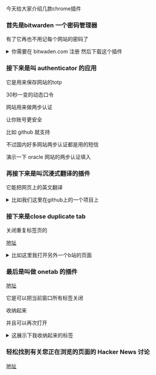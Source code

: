 今天给大家介绍几款chrome插件

### 首先是bitwarden 一个密码管理器 

有了它再也不用记每个网站的密码了

<details>
<summary> 你需要在 bitwaden.com 注册 然后下载这个插件</summary>


来到豆瓣 我已经存有豆瓣密码

bitwaden图标上显示一个1

它没有识别到豆瓣的密码输入

需要我们点一下

有的网站它是能识别到密码输入并且自动填写

它不光能代填密码 也能支持passkey

passkey是一种无需密码的登录方法

简单来说是一把私钥

比如这里github就支持passkey登录

可以看到非常方便 一下就登录了

When a domain is in the Excluded Domains list, Bitwarden browser extensions also won't issue passkey prompts.
当域名位于排除域列表中时，Bitwarden 浏览器扩展也不会发出密码提示。

To configure excluded domains, open the  Settings tab, then Notifications and select the Excluded Domains option:
要配置排除域，请打开设置选项卡，然后打开通知并选择排除域选项

</details>

### 接下来是叫 authenticator 的应用

它是用来保存网站的totp

30秒一变的动态口令

网站用来做两步认证

让你账号更安全

比如 github 就支持

不过国内好多网站两步认证都是用的短信

演示一下 oracle 网站的两步认证填入

### 再接下来是叫沉浸式翻译的插件

它能把网页上的英文翻译

<details>
<summary>  比如我们这里在github上的一个项目上</summary>

只需要键盘按快捷键 ALT 加 A

就能翻译

翻译完后 它图标会变化

它更有用的地方 在于翻译epub电子书

我们找一些支持看epub的电子书的网站

打开电子书

同样是按ALT加A

这样看英文书籍的速度大大加快

他默认用的谷歌翻译 你可以设置为其他的
</details>

### 接下来是close duplicate tab 

关闭重复标签页的

[地址](https://chromewebstore.google.com/detail/close-duplicate-tabs/egeikhkjmnnmaihaaoiapbiboahaogcj)

<details>
<summary> 比如这里我打开另外一个b站的页面</summary>

它的图标就会提示有重复的页面

点击一下它

就会关掉之前的打开的的重复页面
</details>

### 最后是叫做 onetab 的插件

[地址](https://chromewebstore.google.com/detail/onetab/chphlpgkkbolifaimnlloiipkdnihall)

它是可以把当前窗口所有标签关闭

收纳起来

并且可以再次打开

<details>
<summary> 这展示下我收纳起来的标签</summary>

有点慢

因为我存太多了

我们这点一下

就收纳起来了

我们这再点恢复

它又再次打开之前的标签页
</details>

### 轻松找到有关您正在浏览的页面的 Hacker News 讨论

[地址](https://chromewebstore.google.com/detail/what-hacker-news-says/khgegkjchclhgpglloficdmdannlpmoi)

